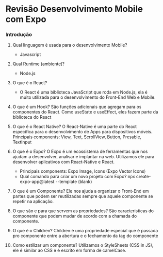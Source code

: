 # Revisão Desenvolvimento Mobile com Expo

### Introdução

1.  Qual linguagem é usada para o desenvolvimento Mobile?
    - Javascript

2. Qual Runtime (ambiente)?
    - Node.js

3. O que é o React?
    - O React é uma biblioteca JavaScript que roda em Node.js, ela é muito utilizada para o desenvolvimento do Front-End Web e Mobile.

4. O que é um Hook?
    São funções adicionais que agregam para os componentes do React. Como useState e useEffect, eles fazem parte da biblioteca do React

5. O que é o React Native?
    O React-Native é uma parte do React específica para o desenvolvimento de Apps para dispositivos móveis. Principais components: View, Text, ScrollView, Button, Presable, TextInput

6. O que é o Expo?
    O Expo é um ecossistema de ferramentas que nos ajudam a desenvolver, analisar e implantar na web. Utilizamos ele para desenvolver aplicativos com React-Native e React. 
    - Principais components: Expo Image, Icons (Expo Vector Icons)
    - Qual comando para criar um novo projeto com Expo?
        npx create-expo-app@latest --template (blank)

7. O que é um Componente?
    Ele nos ajuda a organizar o Front-End em partes que podem ser reutilizadas sempre que aquele componente se repetir na aplicação.

8. O que são e para que servem as propriedades? 
    São caracteristicas do componente que podem mudar de acordo com a chamada do componente.

9. O que é o Children?
    Children é uma propriedade especial que é passada pro componente entre a abertura e o fechamento da tag do componente

10. Como estilizar um componente?
    Utilizamos o StyleSheets (CSS in JS), ele é similar ao CSS e é escrito em forma de camelCase.



